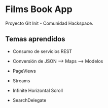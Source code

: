 # Films Book App

Proyecto Git Init - Comunidad Hackspace.

## Temas aprendidos

* Consumo de servicios REST

* Conversión de JSON --> Maps --> Modelos

* PageViews

* Streams

* Infinite Horizontal Scroll
* SearchDelegate
